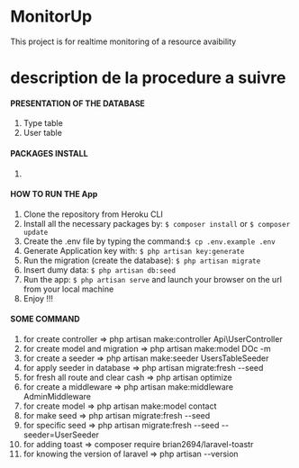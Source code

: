 # MonitorUp
 This project is for realtime monitoring of a resource avaibility
 
# description de la procedure a suivre
#### PRESENTATION OF THE DATABASE
1. Type table
2. User table

#### PACKAGES INSTALL
1.

#### HOW TO RUN THE App
1. Clone the repository from Heroku CLI
2. Install all the necessary packages by: `$ composer install` or `$ composer update `
3. Create the .env file by typing the command:`$ cp .env.example .env`
4. Generate Application key with: `$ php artisan key:generate`
5. Run the migration (create the database): `$ php artisan migrate`
6. Insert dumy data: `$ php artisan db:seed`
7. Run the app: `$ php artisan serve` and launch your browser on the url from your local machine
8. Enjoy !!!


#### SOME COMMAND
1. for create controller => php artisan make:controller Api\UserController
2. for create model and migration => php artisan make:model DOc -m
3. for create a seeder => php artisan make:seeder UsersTableSeeder
4. for apply seeder in database => php artisan migrate:fresh --seed
5. for fresh all route and clear cash => php artisan optimize
6. for create a middleware => php artisan make:middleware AdminMiddleware
7. for create model => php artisan make:model contact
8. for make seed => php artisan migrate:fresh --seed
9. for specific seed => php artisan migrate:fresh --seed --seeder=UserSeeder
10. for adding toast => composer require brian2694/laravel-toastr
11. for knowing the version of laravel  =>  php artisan --version 


     